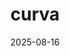 ---
title: "curva"
status: live
topic: "marx-in-the-anthropocene"
number: 1
audio: "https://nonlinear.nyc/audio/001.mp3"
audioLength: 2847291
date: 2025-08-16
---